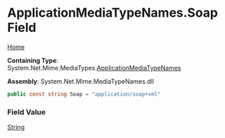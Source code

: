 # ApplicationMediaTypeNames\.Soap Field

[Home](../../../README.md)

**Containing Type**: System\.Net\.Mime\.MediaTypes\.[ApplicationMediaTypeNames](../README.md)

**Assembly**: System\.Net\.Mime\.MediaTypeNames\.dll

```csharp
public const string Soap = "application/soap+xml"
```

### Field Value

[String](https://docs.microsoft.com/en-us/dotnet/api/system.string)

